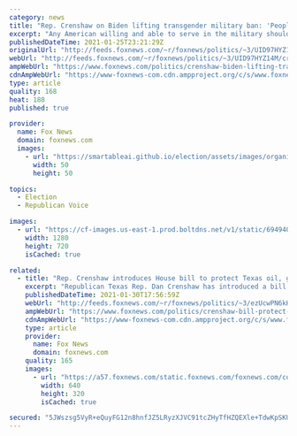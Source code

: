 ```yaml
---
category: news
title: "Rep. Crenshaw on Biden lifting transgender military ban: 'People should serve openly'"
excerpt: "Any American willing and able to serve in the military should be permitted to do so, Rep. Dan Crenshaw, R-Texas, said Monday after President Biden lifted a Trump-era restriction on transgender people serving their country."
publishedDateTime: 2021-01-25T23:21:29Z
originalUrl: "http://feeds.foxnews.com/~r/foxnews/politics/~3/UID97HYZ14M/crenshaw-biden-lifting-transgender-military-ban-people-openly"
webUrl: "http://feeds.foxnews.com/~r/foxnews/politics/~3/UID97HYZ14M/crenshaw-biden-lifting-transgender-military-ban-people-openly"
ampWebUrl: "https://www.foxnews.com/politics/crenshaw-biden-lifting-transgender-military-ban-people-openly.amp"
cdnAmpWebUrl: "https://www-foxnews-com.cdn.ampproject.org/c/s/www.foxnews.com/politics/crenshaw-biden-lifting-transgender-military-ban-people-openly.amp"
type: article
quality: 168
heat: 188
published: true

provider:
  name: Fox News
  domain: foxnews.com
  images:
    - url: "https://smartableai.github.io/election/assets/images/organizations/foxnews.com-50x50.jpg"
      width: 50
      height: 50

topics:
  - Election
  - Republican Voice

images:
  - url: "https://cf-images.us-east-1.prod.boltdns.net/v1/static/694940094001/09e2e85d-64be-4720-b526-4f9770f182f3/b20f13fd-b028-4a9c-8828-e1bdc345f55a/1280x720/match/image.jpg"
    width: 1280
    height: 720
    isCached: true

related:
  - title: "Rep. Crenshaw introduces House bill to protect Texas oil, gas jobs in light of Biden order"
    excerpt: "Republican Texas Rep. Dan Crenshaw has introduced a bill that aims to protect oil and gas industry jobs near the Gulf of Mexico."
    publishedDateTime: 2021-01-30T17:56:59Z
    webUrl: "http://feeds.foxnews.com/~r/foxnews/politics/~3/ezUcwPN6kHk/crenshaw-bill-protect-texas-oil-gas-jobs"
    ampWebUrl: "https://www.foxnews.com/politics/crenshaw-bill-protect-texas-oil-gas-jobs.amp"
    cdnAmpWebUrl: "https://www-foxnews-com.cdn.ampproject.org/c/s/www.foxnews.com/politics/crenshaw-bill-protect-texas-oil-gas-jobs.amp"
    type: article
    provider:
      name: Fox News
      domain: foxnews.com
    quality: 165
    images:
      - url: "https://a57.foxnews.com/static.foxnews.com/foxnews.com/content/uploads/2020/09/640/320/AP20261552108227.jpg?ve=1&tl=1"
        width: 640
        height: 320
        isCached: true

secured: "5JWszsg5VyR+eQuyFG12n8hnfJZ5LRyzXJVC91tcZHyTfHZQEXle+TdwKpSKUVa2NLfXVk9eme+9fvF38+etZD3pUiMNAA92hQAIhKqcB2e6Krot6rjeVZmYg3NoZT35X25ZpugFQyOdvph6ciJBNqEeJRFOiDLz7jTaR2VAxfJPuMbkt8LSWMlyI6awrcIXyg6PVpA1eFDjaiRyuVSQ1p9DjBH39oTUp/cDjOPn6rBF4XdK0uUhbEjjEC6femxmTW88ytl62zQVHRt4YuFJLD+dRYo9FNzeFffuR0bOshrunNiJjRoBrrpy5BmjQEow+K+wtC3i/g28iVFocJju/x5co9C2zsjuH5WzMVvGoMg=;Ty82npMgQzXqXm0ks6IuBA=="
---
```


